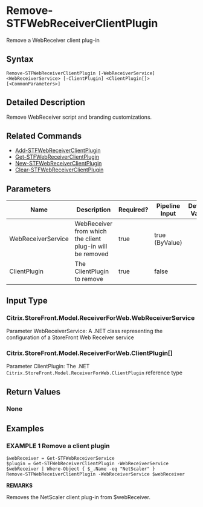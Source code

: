 ﻿# Remove-STFWebReceiverClientPlugin

Remove a WebReceiver client plug-in

## Syntax

```
Remove-STFWebReceiverClientPlugin [-WebReceiverService] <WebReceiverService> [-ClientPlugin] <ClientPlugin[]> [<CommonParameters>]
```

## Detailed Description

Remove WebReceiver script and branding customizations.

## Related Commands

* [Add-STFWebReceiverClientPlugin](Add-STFWebReceiverClientPlugin.md)
* [Get-STFWebReceiverClientPlugin](Get-STFWebReceiverClientPlugin.md)
* [New-STFWebReceiverClientPlugin](New-STFWebReceiverClientPlugin.md)
* [Clear-STFWebReceiverClientPlugin](Clear-STFWebReceiverClientPlugin.md)

## Parameters

| Name   | Description | Required? | Pipeline Input | Default Value |
| --- | --- | --- | --- | --- |
|WebReceiverService|WebReceiver from which the client plug-in will be removed|true|true (ByValue)| |
|ClientPlugin|The ClientPlugin to remove|true|false| |

## Input Type

### Citrix.StoreFront.Model.ReceiverForWeb.WebReceiverService

Parameter WebReceiverService: A .NET class representing the configuration of a StoreFront Web Receiver service

### Citrix.StoreFront.Model.ReceiverForWeb.ClientPlugin[]

Parameter ClientPlugin: The .NET `Citrix.StoreFront.Model.ReceiverForWeb.ClientPlugin` reference type

## Return Values

### None

## Examples

### EXAMPLE 1 Remove a client plugin

```
$webReceiver = Get-STFWebReceiverService
$plugin = Get-STFWebReceiverClientPlugin -WebReceiverService $webReceiver | Where-Object { $_.Name -eq "NetScaler" }
Remove-STFWebReceiverClientPlugin -WebReceiverService $webReceiver
```

**REMARKS**

Removes the NetScaler client plug-in from $webReceiver.
